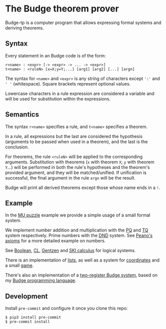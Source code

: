 # The Budge theorem prover

Budge-tp is a computer program that allows expressing formal systems and deriving theorems.

## Syntax

Every statement in an Budge code is of the form:

```
r<name> : <expr> [-> <expr> -> ... -> <expr>]
t<name> : <ruleN> [x=X;y=Y;...] [arg1] [arg2] [...] [argn]
```

The syntax for `<name>` and `<expr>` is any string of characters except `':'` and `' '` (whitespace). Square brackets represent optional values.

Lowercase characters in a rule expression are considered a variable and will be used for substitution within the expressions.

## Semantics

The syntax `r<name>` specifies a rule, and `t<name>` specifies a theorem.

In a rule, all expressions but the last are considered the hypothesis (arguments to be passed when used in a theorem), and the last is the conclusion.

For theorems, the rule `<ruleN>` will be applied to the corresponding arguments. Substitution with theorems (`x` with theorem `X`; `y` with theorem `Y`...) will be performed in both the rule's hypotheses and the theorem's provided argument, and they will be matched/unified. If unification is successful, the final argument in the rule `argn` will be the result.

Budge will print all derived theorems except those whose name ends in a `!`.

## Example

In the [MU puzzle](./examples/miu.btq) example we provide a simple usage of a small formal system.

We implement number addition and multiplication with the [PQ](./examples/pq.btq) and [TQ](examples/tq.btq) system respectively. Prime numbers with the [DND](examples/dnd.btq) system. See [Peano's axioms](./examples/peano.btq) for a more detailed example on numbers.

See [Boolean](./examples/boolean.btp), [CL](./examples/cl.btp), [Gentzen](./examples/gentzen.btq) and [SKI calculus](./examples/ski.btq) for logical systems.

There is an implementation of [lists](examples/list.btq), as well as a system for [coordinates](./examples/coord.btq) and a small [game](./examples/coordgame.btq).

There's also an implementation of a [two-register Budge system](./examples/budge.btq), based on my [Budge programming language](https://github.com/bor0/budge).

## Development

Install `pre-commit` and configure it once you clone this repo:

```
$ pip3 install pre-commit
$ pre-commit install
```
